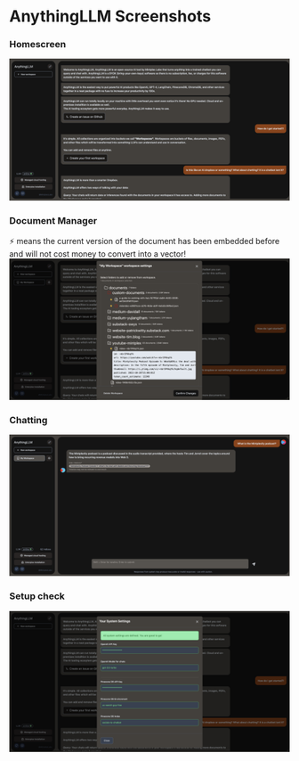 # AnythingLLM Screenshots

### Homescreen
![Homescreen](./home.png)

### Document Manager
⚡ means the current version of the document has been embedded before and will not cost money to convert into a vector!
![Document Manager](./document.png)

### Chatting
![Chatting](./chat.png)

### Setup check
![Setup check](./keys.png)